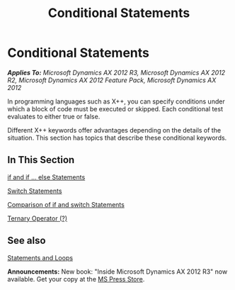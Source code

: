 ﻿---
title: Conditional Statements
TOCTitle: Conditional Statements
ms:assetid: 6bf61ca1-68fe-4a22-be42-c2e28b1b4b77
ms:mtpsurl: https://msdn.microsoft.com/en-us/library/Aa654207(v=AX.60)
ms:contentKeyID: 35244797
ms.date: 05/18/2015
mtps_version: v=AX.60
---

# Conditional Statements 


_**Applies To:** Microsoft Dynamics AX 2012 R3, Microsoft Dynamics AX 2012 R2, Microsoft Dynamics AX 2012 Feature Pack, Microsoft Dynamics AX 2012_

In programming languages such as X++, you can specify conditions under which a block of code must be executed or skipped. Each conditional test evaluates to either true or false.

Different X++ keywords offer advantages depending on the details of the situation. This section has topics that describe these conditional keywords.

## In This Section

[if and if ... else Statements](if-and-if-else-statements.md)

[Switch Statements](switch-statements.md)

[Comparison of if and switch Statements](comparison-of-if-and-switch-statements.md)

[Ternary Operator (?)](ternary-operator.md)

## See also

[Statements and Loops](statements-and-loops.md)

  
**Announcements:** New book: "Inside Microsoft Dynamics AX 2012 R3" now available. Get your copy at the [MS Press Store](https://www.microsoftpressstore.com/store/inside-microsoft-dynamics-ax-2012-r3-9780735685109).

